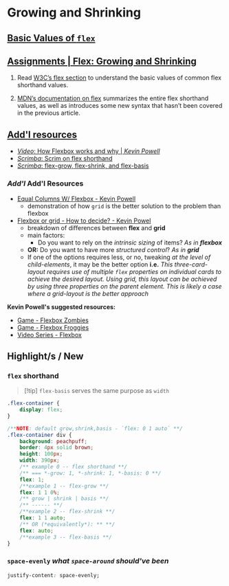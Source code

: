 # Growing and Shrinking
## [Basic Values of `flex`](https://www.w3.org/TR/css-flexbox-1/#flex-common)

## [Assignments  |  Flex: Growing and Shrinking](https://www.theodinproject.com/lessons/foundations-growing-and-shrinking#assignment)
1. Read [W3C’s flex section](https://www.w3.org/TR/css-flexbox-1/#flex-common) to understand the basic values of common flex shorthand values.

2. [MDN’s documentation on flex](https://developer.mozilla.org/en-US/docs/Web/CSS/flex) summarizes the entire flex shorthand values, as well as introduces some new syntax that hasn’t been covered in the previous article.

## [Add'l resources](https://www.theodinproject.com/lessons/foundations-growing-and-shrinking#additional-resources)
- [*Video*: How Flexbox works and why | *Kevin Powell*](https://www.youtube.com/watch?v=u044iM9xsWU&t=1s)
- [*Scrimba*: Scrim on flex shorthand](https://scrimba.com/learn/flexbox/the-flex-property-flexbox-tutorial-cGNKJTv)
- [*Scrimba*: flex-grow, flex-shrink, and flex-basis](https://scrimba.com/learn/flexbox/flex-grow-shrink-basis-flexbox-tutorial-ck6L7fv)

### *Add'l* Add'l Resources
- [Equal Columns W/ Flexbox - Kevin Powell](https://css-tricks.com/equal-columns-with-flexbox-its-more-complicated-than-you-might-think/)
    - demonstration of how `grid` is the better solution to the problem than flexbox
- [Flexbox or grid - How to decide? - Kevin Powel](https://www.youtube.com/watch?v=3elGSZSWTbM)
    - breakdown of differences between **flex** and **grid**
    - main factors:
        - Do you want to rely on the *intrinsic sizing* of items? *As in **flexbox***
	- **OR:** Do you want to have more *structured control*? *As in **grid***
	- If one of the options requires less, or no, tweaking *at the level of child-elements*, it may be the better option **i.e.** *This three-card-layout requires use of multiple `flex` properties on individual cards to achieve the desired layout. Using grid, this layout can be achieved by using three properties on the parent element. This is likely a case where a grid-layout is the better approach*

**Kevin Powell's suggested resources:**
- [Game - Flexbox Zombies](https://mastery.games/flexboxzombies/)
- [Game - Flexbox Froggies](https://click.convertkit-mail.com/v8up6z99plimummdnwtghv2xemlls9hxg5z/kkhmh6h8m685gwbk/aHR0cHM6Ly9mbGV4Ym94ZnJvZ2d5LmNvbS8=)
- [Video Series - Flexbox](https://click.convertkit-mail.com/v8up6z99plimummdnwtghv2xemlls9hxg5z/58hvh7h57k5np2s7/aHR0cHM6Ly95b3V0dWJlLmNvbS9wbGF5bGlzdD9saXN0PVBMNC1JSzBBVmhWak1TYjljMDZBalJsVHB2eEwzb3RwVWQ=)

## Highlight/s / New
### `flex` shorthand
>[!tip] `flex-basis` serves the same purpose as `width`
```css
.flex-container {
	display: flex;
}

/**NOTE: default grow,shrink,basis - `flex: 0 1 auto` **/
.flex-container div {
	background: peachpuff;
	border: 4px solid brown;
	height: 100px;
	width: 390px;
	/** example 0 -- flex shorthand **/
	/** === *-grow: 1, *-shrink: 1, *-basis: 0 **/
	flex: 1;
	/**example 1 -- flex-grow **/
	flex: 1 1 0%;
	/** grow | shrink | basis **/
	/** ------ **/
	/**example 2 -- flex-shrink **/
	flex: 1 1 auto;
	/** OR (*equivalently*): ** **/
	flex: auto;
	/**example 3 -- flex-basis **/
}
```
### `space-evenly` *what `space-around` should've been*
```css
justify-content: space-evenly;
```
